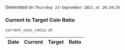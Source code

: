 Generated on `Thursday 23-September-2021 at 20:24:35`

### Current to Target Coin Ratio
`current_coin_ratio.sh`

Date|Current|Target|Ratio
---|---|---|---
